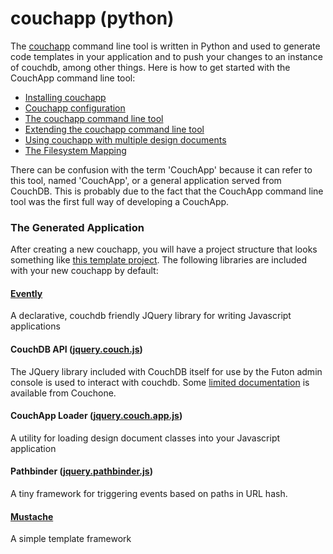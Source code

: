# couchapp (python)

The [couchapp](couchapp-python.md)
command line tool is written in Python and used to generate code templates in
your application and to push your changes to an instance of couchdb, among
other things. Here is how to get started with the CouchApp command line tool:

  * [Installing couchapp](installing.md)
  * [Couchapp configuration](couchapp-config.md)
  * [The couchapp command line tool](couchapp-usage.md)
  * [Extending the couchapp command line tool](couchapp-extend.md)
  * [Using couchapp with multiple design documents](multiple-design-docs.md)
  * [The Filesystem Mapping](filesystem-mapping.md)

There can be confusion with the term 'CouchApp' because it can refer to this
tool, named 'CouchApp', or a general application served from CouchDB. This is
probably due to the fact that the CouchApp command line tool was the first
full way of developing a CouchApp.

### The Generated Application

After creating a new couchapp, you will have a project structure that looks
something like [this template project](https://github.com/jchris/proto). The following
libraries are included with your new couchapp by default:

#### [Evently](evently.md)

A declarative, couchdb friendly JQuery library for writing Javascript
applications

#### CouchDB API ([jquery.couch.js](http://github.com/apache/couchdb/blob/trunk/share/www/script/jquery.couch.js))

The JQuery library included with CouchDB itself for use by the Futon admin
console is used to interact with couchdb. Some [limited
documentation](http://www.couch.io/page/library-jquery-couch-js-database) is available from Couchone.

#### CouchApp Loader ([jquery.couch.app.js](https://github.com/couchapp/couchapp/blob/master/couchapp/templates/vendor/_attachments/jquery.couch.app.js))

A utility for loading design document classes into your Javascript application

#### Pathbinder ([jquery.pathbinder.js](http://couchapp.couchone.com/docs/_design/docs/index.html#/topic/pathbinder))

A tiny framework for triggering events based on paths in URL hash.

#### [Mustache](https://github.com/janl/mustache.js)

A simple template framework

